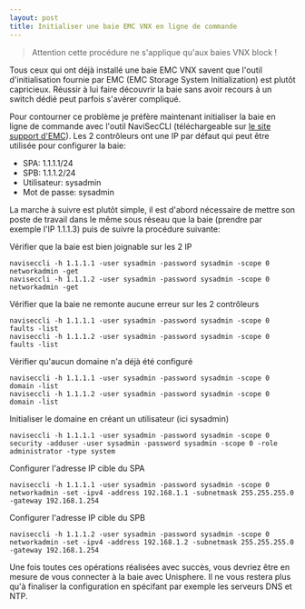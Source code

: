 ```yaml
---
layout: post
title: Initialiser une baie EMC VNX en ligne de commande
---
```


> Attention cette procédure ne s'applique qu'aux baies VNX block !

Tous ceux qui ont déjà installé une baie EMC VNX savent que l'outil d'initialisation fournie par EMC (EMC Storage System Initialization) est plutôt capricieux. Réussir à lui faire découvrir la baie sans avoir recours à un switch dédié peut parfois s'avérer compliqué.

Pour contourner ce problème je préfère maintenant initialiser la baie en ligne de commande avec l'outil NaviSecCLI (téléchargeable sur [le site support d'EMC](https://support.emc.com)). Les 2 contrôleurs ont une IP par défaut qui peut être utilisée pour configurer la baie:

- SPA: 1.1.1.1/24
- SPB: 1.1.1.2/24
- Utilisateur: sysadmin
- Mot de passe: sysadmin

La marche à suivre est plutôt simple, il est d'abord nécessaire de mettre son poste de travail dans le même sous réseau que la baie (prendre par exemple l'IP 1.1.1.3) puis de suivre la procédure suivante:

Vérifier que la baie est bien joignable sur les 2 IP

```
naviseccli -h 1.1.1.1 -user sysadmin -password sysadmin -scope 0 networkadmin -get
naviseccli -h 1.1.1.2 -user sysadmin -password sysadmin -scope 0 networkadmin -get
```

Vérifier que la baie ne remonte aucune erreur sur les 2 contrôleurs

```
naviseccli -h 1.1.1.1 -user sysadmin -password sysadmin -scope 0 faults -list
naviseccli -h 1.1.1.2 -user sysadmin -password sysadmin -scope 0 faults -list
```

Vérifier qu'aucun domaine n'a déjà été configuré

```
naviseccli -h 1.1.1.1 -user sysadmin -password sysadmin -scope 0 domain -list
naviseccli -h 1.1.1.2 -user sysadmin -password sysadmin -scope 0 domain -list
```

Initialiser le domaine en créant un utilisateur (ici sysadmin)

```
naviseccli -h 1.1.1.1 -user sysadmin -password sysadmin -scope 0 security -adduser -user sysadmin -password sysadmin -scope 0 -role administrator -type system
```

Configurer l'adresse IP cible du SPA

```
naviseccli -h 1.1.1.1 -user sysadmin -password sysadmin -scope 0 networkadmin -set -ipv4 -address 192.168.1.1 -subnetmask 255.255.255.0  -gateway 192.168.1.254
```

Configurer l'adresse IP cible du SPB

```
naviseccli -h 1.1.1.2 -user sysadmin -password sysadmin -scope 0 networkadmin -set -ipv4 -address 192.168.1.2 -subnetmask 255.255.255.0  -gateway 192.168.1.254
```

Une fois toutes ces opérations réalisées avec succès, vous devriez être en mesure de vous connecter à la baie avec Unisphere. Il ne vous restera plus qu'à finaliser la configuration en spécifant par exemple les serveurs DNS et NTP.
